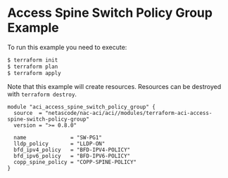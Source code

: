 <!-- BEGIN_TF_DOCS -->
# Access Spine Switch Policy Group Example

To run this example you need to execute:

```bash
$ terraform init
$ terraform plan
$ terraform apply
```

Note that this example will create resources. Resources can be destroyed with `terraform destroy`.

```hcl
module "aci_access_spine_switch_policy_group" {
  source  = "netascode/nac-aci/aci//modules/terraform-aci-access-spine-switch-policy-group"
  version = ">= 0.8.0"

  name              = "SW-PG1"
  lldp_policy       = "LLDP-ON"
  bfd_ipv4_policy   = "BFD-IPV4-POLICY"
  bfd_ipv6_policy   = "BFD-IPV6-POLICY"
  copp_spine_policy = "COPP-SPINE-POLICY"
}
```
<!-- END_TF_DOCS -->
